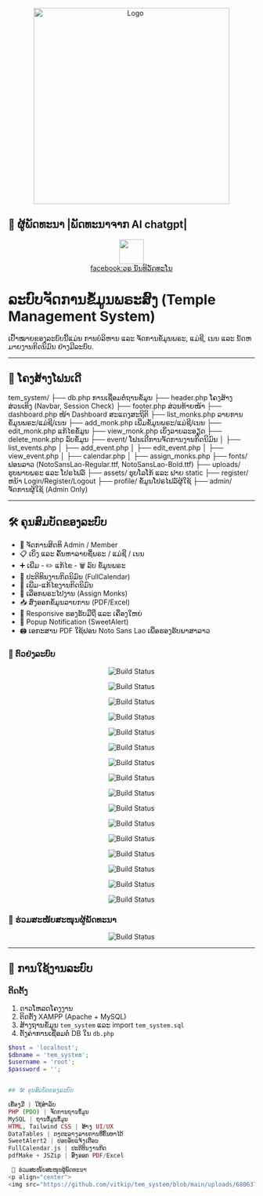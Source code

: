 <p align="center"><a href="https://www.facebook.com/phathasira" target="_blank"><img src="https://github.com/vitkip/tem_system/blob/main/assets/logo.png" width="400" alt=" Logo"></a></p>

## 📂 ຜູ້ພັດທະນາ |ພັດທະນາຈາກ AI chatgpt|
<p align="center">
<img src="https://github.com/vitkip/tem_system/blob/main/uploads/68063716a4ef8_von.png" width="50" style="max-width: 50%; alt="Build Status">
<br>
<a href="https://www.facebook.com/phathasira" align="center">facebook:ວຣ ນັນທິວັດທະໂນ</a>
</p>

# ລະບົບຈັດການຂໍ້ມູນພຣະສົງ (Temple Management System)

ເປົ້າໝາຍຂອງລະບົບນີ້ແມ່ນ ການບໍລິຫານ ແລະ ຈັດການຂໍ້ມູນພຣະ, ແມ່ຊີ, ເນນ ແລະ ນັດຫມາຍງານກິດນິມົນ ຢ່າງມີລະບົບ.

---

## 📂 ໂຄງສ້າງໂຟນເດີ

tem_system/ ├── db.php ການເຊື່ອມຕໍ່ຖານຂໍ້ມູນ ├── header.php ໂຄງສ້າງສ່ວນເທິງ (Navbar, Session Check) ├── footer.php ສ່ວນທ້າຍໜ້າ ├── dashboard.php ໜ້າ Dashboard ສະແດງສະຖິຕິ ├── list_monks.php ລາຍການຂໍ້ມູນພຣະ/ແມ່ຊີ/ເນນ ├── add_monk.php ເພີ່ມຂໍ້ມູນພຣະ/ແມ່ຊີ/ເນນ ├── edit_monk.php ແກ້ໄຂຂໍ້ມູນ ├── view_monk.php ເບິ່ງລາຍລະອຽດ ├── delete_monk.php ລົບຂໍ້ມູນ ├── event/ ໂຟນເດີການຈັດການງານກິດນິມົນ │ ├── list_events.php │ ├── add_event.php │ ├── edit_event.php │ ├── view_event.php │ ├── calendar.php │ ├── assign_monks.php ├── fonts/ ຟອນລາວ (NotoSansLao-Regular.ttf, NotoSansLao-Bold.ttf) ├── uploads/ ຮູບພາບພຣະ ແລະ ໂປຣໄຟລ໌ ├── assets/ ຮູບໂລໂກ້ ແລະ ຟາຍ static ├── register/ ຫນ້າ Login/Register/Logout ├── profile/ ຂໍ້ມູນໂປຣໄຟລ໌ຜູ້ໃຊ້ ├── admin/ ຈັດການຜູ້ໃຊ້ (Admin Only)

---

## 🛠️ ຄຸນສົມບັດຂອງລະບົບ

- 🔐 ຈັດການສິດທິ Admin / Member
- 📋 ເບິ່ງ ແລະ ຄົ້ນຫາລາຍຊື່ພຣະ / ແມ່ຊີ / ເນນ
- ➕ ເພີ່ມ - ✏️ ແກ້ໄຂ - 🗑️ ລົບ ຂໍ້ມູນພຣະ
- 📅 ປະຕິທິນງານກິດນິມົນ (FullCalendar)
- 📑 ເພີ່ມ-ແກ້ໄຂງານກິດນິມົນ
- 🔗 ເລືອກພຣະໄປງານ (Assign Monks)
- 📥 ສົ່ງອອກຂໍ້ມູນລາຍການ (PDF/Excel)
- 📱 Responsive ຮອງຮັບມືຖື ແລະ ເຄື່ອງໃຫຍ່
- 🚨 Popup Notification (SweetAlert)
- 🖨️ ເອກະສານ PDF ໃຊ້ຟອນ Noto Sans Lao ເພື່ອຮອງຮັບພາສາລາວ


### 📂 ຕົວຢ່ງລະບົບ
<p align="center">
<img src="https://github.com/vitkip/tem_system/blob/main/assets/img/demo1%20(15).png"  alt="Build Status">
<p align="center">
<img src="https://github.com/vitkip/tem_system/blob/main/assets/img/demo1%20(1).png"  alt="Build Status">
<p align="center">
<img src="https://github.com/vitkip/tem_system/blob/main/assets/img/demo1%20(2).png"  alt="Build Status">
<p align="center">
<img src="https://github.com/vitkip/tem_system/blob/main/assets/img/demo1%20(3).png"  alt="Build Status">
<p align="center">
<img src="https://github.com/vitkip/tem_system/blob/main/assets/img/demo1%20(4).png"  alt="Build Status">
<p align="center">
<img src="https://github.com/vitkip/tem_system/blob/main/assets/img/demo1%20(5).png"  alt="Build Status">
<p align="center">
<img src="https://github.com/vitkip/tem_system/blob/main/assets/img/demo1%20(6).png"  alt="Build Status">
<p align="center">
<img src="https://github.com/vitkip/tem_system/blob/main/assets/img/demo1%20(7).png"  alt="Build Status">
<p align="center">
<img src="https://github.com/vitkip/tem_system/blob/main/assets/img/demo1%20(8).png"  alt="Build Status">
<p align="center">
<img src="https://github.com/vitkip/tem_system/blob/main/assets/img/demo1%20(9).png"  alt="Build Status">
<p align="center">
<img src="https://github.com/vitkip/tem_system/blob/main/assets/img/demo1%20(10).png"  alt="Build Status">
<p align="center">
<img src="https://github.com/vitkip/tem_system/blob/main/assets/img/demo1%20(11).png"  alt="Build Status">
<p align="center">
<img src="https://github.com/vitkip/tem_system/blob/main/assets/img/demo1%20(12).png"  alt="Build Status">
<p align="center">
<img src="https://github.com/vitkip/tem_system/blob/main/assets/img/demo1%20(13).png"  alt="Build Status">
<p align="center">
<img src="https://github.com/vitkip/tem_system/blob/main/assets/img/demo1%20(14).png"  alt="Build Status">
<p align="center">
<img src="https://github.com/vitkip/tem_system/blob/main/assets/img/demo1%20(15).png"  alt="Build Status">

### 📂 ຮ່ວມສະໜັບສະໜຸນຜູ້ພັດທະນາ
<p align="center">
<img src="https://github.com/vitkip/tem_system/blob/main/assets/QRCODE.PNG"  alt="Build Status">

---

## 🚀 ການໃຊ້ງານລະບົບ

### ຕິດຕັ້ງ
1. ດາວໂຫລດໂຄງງານ
2. ຕິດຕັ້ງ XAMPP (Apache + MySQL)
3. ສ້າງຖານຂໍ້ມູນ `tem_system` ແລະ import `tem_system.sql`
4. ຕັ້ງຄ່າການເຊື່ອມຕໍ່ DB ໃນ `db.php`

```php
$host = 'localhost';
$dbname = 'tem_system';
$username = 'root';
$password = '';


## 🛠️ ຄຸນສົມບັດຂອງລະບົບ

ເຄື່ອງມື | ໃຊ້ສໍາລັບ
PHP (PDO) | ຈັດການຖານຂໍ້ມູນ
MySQL | ຖານຂໍ້ມູນຂໍ້ມູນ
HTML, Tailwind CSS | ສ້າງ UI/UX
DataTables | ຕາຕະລາງລາຍການທີ່ຄົ້ນຫາໄດ້
SweetAlert2 | ປ໋ອບອັບແຈ້ງເຕືອນ
FullCalendar.js | ປະຕິທິນງານກິດ
pdfMake + JSZip | ສົ່ງອອກ PDF/Excel

 📂 ຮ່ວມສະໜັບສະໜຸນຜູ້ພັດທະນາ
<p align="center">
<img src="https://github.com/vitkip/tem_system/blob/main/uploads/68063716a4ef8_von.png" width="50" style="max-width: 50%; alt="Build Status">

